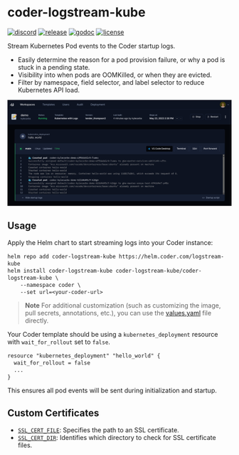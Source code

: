# coder-logstream-kube

[![discord](https://img.shields.io/discord/747933592273027093?label=discord)](https://discord.gg/coder)
[![release](https://img.shields.io/github/v/tag/coder/coder-logstream-kube)](https://github.com/coder/envbuilder/pkgs/container/coder-logstream-kube)
[![godoc](https://pkg.go.dev/badge/github.com/coder/coder-logstream-kube.svg)](https://pkg.go.dev/github.com/coder/coder-logstream-kube)
[![license](https://img.shields.io/github/license/coder/coder-logstream-kube)](./LICENSE)

Stream Kubernetes Pod events to the Coder startup logs.

- Easily determine the reason for a pod provision failure, or why a pod is stuck in a pending state.
- Visibility into when pods are OOMKilled, or when they are evicted.
- Filter by namespace, field selector, and label selector to reduce Kubernetes API load.

![Log Stream](./scripts/demo.png)

## Usage

Apply the Helm chart to start streaming logs into your Coder instance:

```console
helm repo add coder-logstream-kube https://helm.coder.com/logstream-kube
helm install coder-logstream-kube coder-logstream-kube/coder-logstream-kube \
    --namespace coder \
    --set url=<your-coder-url>
```

> **Note**
> For additional customization (such as customizing the image, pull secrets, annotations, etc.), you can use the
> [values.yaml](https://github.com/coder/coder-logstream-kube/blob/main/values.yaml) file directly.

Your Coder template should be using a `kubernetes_deployment` resource with `wait_for_rollout` set to `false`.

```hcl
resource "kubernetes_deployment" "hello_world" {
  wait_for_rollout = false
  ...
}
```

This ensures all pod events will be sent during initialization and startup.

## Custom Certificates

- [`SSL_CERT_FILE`](https://go.dev/src/crypto/x509/root_unix.go#L19): Specifies the path to an SSL certificate.
- [`SSL_CERT_DIR`](https://go.dev/src/crypto/x509/root_unix.go#L25): Identifies which directory to check for SSL certificate files.
